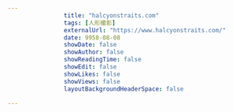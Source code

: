 ---
                title: "halcyonstraits.com"
                tags: [人形撮影]
                externalUrl: "https://www.halcyonstraits.com/"
                date: 9958-08-08
                showDate: false
                showAuthor: false
                showReadingTime: false
                showEdit: false
                showLikes: false
                showViews: false
                layoutBackgroundHeaderSpace: false
                ---

